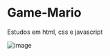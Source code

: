 # Game-Mario
Estudos em html, css e javascript

![image](https://user-images.githubusercontent.com/92997000/176985852-9870e5f8-1410-4e97-b48d-7be62382c250.png)

